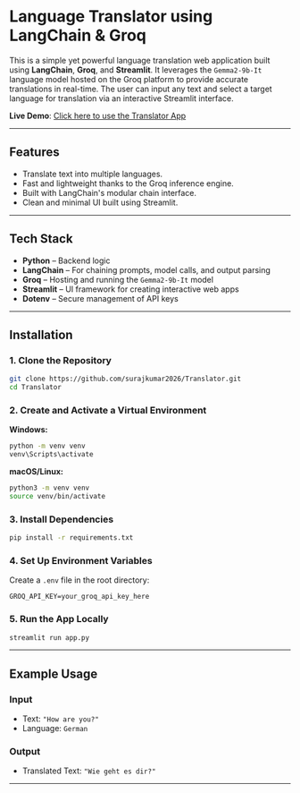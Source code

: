 #  Language Translator using LangChain & Groq

This is a simple yet powerful language translation web application built using **LangChain**, **Groq**, and **Streamlit**. It leverages the `Gemma2-9b-It` language model hosted on the Groq platform to provide accurate translations in real-time. The user can input any text and select a target language for translation via an interactive Streamlit interface.

 **Live Demo**: [Click here to use the Translator App](https://translator-langchain-groq.streamlit.app/)

---

##  Features

*  Translate text into multiple languages.
*  Fast and lightweight thanks to the Groq inference engine.
*  Built with LangChain's modular chain interface.
*  Clean and minimal UI built using Streamlit.

---

##  Tech Stack

* **Python** – Backend logic
* **LangChain** – For chaining prompts, model calls, and output parsing
* **Groq** – Hosting and running the `Gemma2-9b-It` model
* **Streamlit** – UI framework for creating interactive web apps
* **Dotenv** – Secure management of API keys

---

##  Installation

### 1. Clone the Repository

```bash
git clone https://github.com/surajkumar2026/Translator.git
cd Translator
```

### 2. Create and Activate a Virtual Environment

**Windows:**

```bash
python -m venv venv
venv\Scripts\activate
```

**macOS/Linux:**

```bash
python3 -m venv venv
source venv/bin/activate
```

### 3. Install Dependencies

```bash
pip install -r requirements.txt
```

### 4. Set Up Environment Variables

Create a `.env` file in the root directory:

```env
GROQ_API_KEY=your_groq_api_key_here
```

### 5. Run the App Locally

```bash
streamlit run app.py
```

---

## Example Usage

### Input

* Text: `"How are you?"`
* Language: `German`

### Output

* Translated Text: `"Wie geht es dir?"`

---

